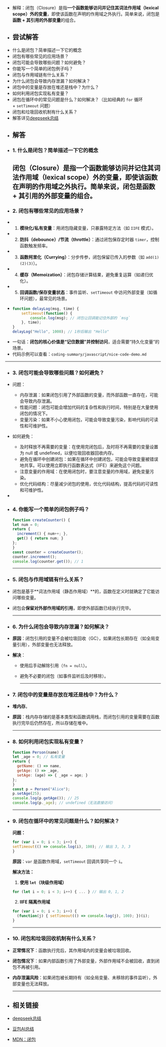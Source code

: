 - 解释：闭包（Closure）是指**一个函数能够访问并记住其词法作用域（lexical scope）外的变量**，即使该函数在声明的作用域之外执行。简单来说，闭包是**函数 + 其引用的外部变量**的组合。
- ## 尝试解答
- 什么是闭包？简单描述一下它的概念
- 闭包有哪些常见的应用场景？
- 闭包可能会导致哪些问题？如何避免？
- 你能写一个简单的闭包例子吗？
- 闭包与作用域链有什么关系？
- 为什么闭包会导致内存泄漏？如何解决？
- 闭包中的变量是存放在堆还是栈中？为什么？
- 如何利用闭包实现私有变量？
- 闭包在循环中的常见问题是什么？如何解决？（比如经典的 `for` 循环 + `setTimeout` 问题）
- 闭包和垃圾回收机制有什么关系？
- 解答详见[deepseek总结](https://chat.deepseek.com/a/chat/s/6234868a-70f1-411a-b21c-165de2f32c92)
- ## 解答
- ### **1. 什么是闭包？简单描述一下它的概念**  
  闭包（Closure）是指**一个函数能够访问并记住其词法作用域（lexical scope）外的变量**，即使该函数在声明的作用域之外执行。简单来说，闭包是**函数 + 其引用的外部变量**的组合。  
  ---
- ### **2. 闭包有哪些常见的应用场景？**
- 1. **模块化/私有变量**：用闭包隐藏变量，只暴露特定方法（如 `IIFE` 模式）。
- 2. **防抖（debounce）/节流（throttle）**：通过闭包保存定时器 `timer`，控制函数触发频率。
- 3. **函数柯里化（Currying）**：分步传参，闭包保留已传入的参数（如 `add(1)(2)(3)`）。
- 4. **缓存（Memoization）**：闭包存储计算结果，避免重复运算（如递归优化）。
- 5. **回调函数/保存变量状态**：事件监听、`setTimeout` 中访问外部变量（如循环问题），最常见的场景。
- ```javascript
  function delayLog(msg, time) {
      setTimeout(function() {
          console.log(msg); // 闭包让回调能记住外部的 `msg`
      }, time);
  }
  delayLog("Hello", 1000); // 1秒后输出 "Hello"
  ```
- 一句话：**闭包的核心价值是“记住数据”并控制访问**，适合需要“持久化变量”的场景。
- 代码示例可以查看：`coding-summary/javascript/nice-code-demo.md`
- ---
- ### **3. 闭包可能会导致哪些问题？如何避免？**
- 问题：
	- 内存泄漏：如果闭包引用了外部函数的变量，而外部函数一直存在，可能会导致内存泄漏。
	- 性能问题：闭包可能会增加代码的复杂性和执行时间，特别是在大量使用闭包的情况下。
	- 变量污染：如果不小心使用闭包，可能会导致变量污染，影响代码的可读性和可维护性。
- 如何避免：
	- 及时释放不再需要的变量：在使用完闭包后，及时将不再需要的变量设置为 null 或 undefined，以便垃圾回收器回收内存。
	- 避免在循环中创建闭包：如果在循环中创建闭包，可能会导致变量被错误地共享。可以使用立即执行函数表达式（IIFE）来避免这个问题。
	- 注意变量的作用域：在使用闭包时，要注意变量的作用域，避免变量污染。
	- 优化代码结构：尽量减少闭包的使用，优化代码结构，提高代码的可读性和可维护性。
-
- ### **4. 你能写一个简单的闭包例子吗？**  
  ```javascript
  function createCounter() {
  let num = 0;
  return {
    increment() { num++; },
    get() { return num; }
  };
  }
  const counter = createCounter();
  counter.increment();
  console.log(counter.get()); // 1
  ```
  
  ---
- ### **5. 闭包与作用域链有什么关系？**
- 闭包是基于**词法作用域（静态作用域）**的，函数在定义时就确定了它能访问哪些变量。
- 闭包会**保留对外部作用域的引用**，即使外部函数已经执行完毕。  
  
  ---
- ### **6. 为什么闭包会导致内存泄漏？如何解决？**
- **原因**：闭包引用的变量不会被垃圾回收（GC），如果闭包长期存在（如全局变量引用），外部变量也无法释放。
- **解决**：
	- 使用后手动解除引用（`fn = null`）。
	- 避免不必要的闭包（如事件监听后及时移除）。  
	  
	  ---
- ### **7. 闭包中的变量是存放在堆还是栈中？为什么？**
- **堆内存**。
- **原因**：栈内存存储的是基本类型和函数调用栈，而闭包引用的变量需要在函数执行完毕后仍然存在，所以存储在堆中。  
  
  ---
- ### **8. 如何利用闭包实现私有变量？**  
  ```javascript
  function Person(name) {
  let _age = 0; // 私有变量
  return {
    getName: () => name,
    getAge: () => _age,
    setAge: (age) => { _age = age; }
  };
  }
  const p = Person("Alice");
  p.setAge(25);
  console.log(p.getAge()); // 25
  console.log(p._age); // undefined（无法直接访问）
  ```
  
  ---
- ### **9. 闭包在循环中的常见问题是什么？如何解决？**  
  **问题：**  
  ```javascript
  for (var i = 0; i < 3; i++) {
  setTimeout(() => console.log(i), 100); // 输出 3, 3, 3
  }
  ```
  **原因**：`var` 是函数作用域，`setTimeout` 回调共享同一个 `i`。  
  
  **解决方法：**  
  1. **使用 `let`（块级作用域）**  
   ```javascript
   for (let i = 0; i < 3; i++) { ... } // 输出 0, 1, 2
   ```
  2. **IIFE 隔离作用域**  
   ```javascript
   for (var i = 0; i < 3; i++) {
     (function(j) { setTimeout(() => console.log(j), 100); })(i);
   }
   ```
  
  ---
- ### **10. 闭包和垃圾回收机制有什么关系？**
- **正常情况下**：函数执行完后，其作用域内的变量会被垃圾回收。
- **闭包情况下**：如果内部函数引用了外部变量，外部作用域不会被回收，直到闭包不再被引用。
- **内存泄漏风险**：如果闭包被长期持有（如全局变量、未移除的事件监听），外部变量也无法释放。  
  
  ---
- ## 相关链接
- [deepseek总结](https://chat.deepseek.com/a/chat/s/6234868a-70f1-411a-b21c-165de2f32c92)
- [豆包AI总结](https://www.doubao.com/thread/wb0640721b96f3f7b)
- [MDN：闭包](https://developer.mozilla.org/zh-CN/docs/Web/JavaScript/Closures)